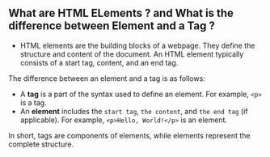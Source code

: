 ## What are HTML ELements ?  and What is the difference between Element and a Tag ?

- HTML elements are the building blocks of a webpage. They define the structure and content of the document. An HTML element typically consists of a start tag, content, and an end tag.

The difference between an element and a tag is as follows:
- A **tag** is a part of the syntax used to define an element. For example, `<p>` is a tag.
- An **element** includes the `start tag`, `the content`, and `the end tag` (if applicable). For example, `<p>Hello, World!</p>` is an element.

In short, tags are components of elements, while elements represent the complete structure.
